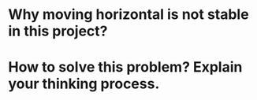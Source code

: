 # Why moving horizontal is not stable in this project?

# How to solve this problem? Explain your thinking process.